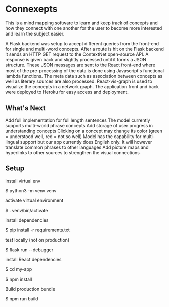 # Connexepts
This is a mind mapping software to learn and keep track of concepts and how they connect with one another for the user to become more interested and learn the subject easier.

A Flask backend was setup to accept different queries from the front-end for single and multi-word concepts. After a route is hit on the Flask backend it sends an HTTP GET request to the ContextNet open-source API. A response is given back and slightly processed until it forms a JSON structure. These JSON messages are sent to the React front-end where most of the pre-processing of the data is done using Javascript's functional lambda functions. The meta data such as association between concepts as well as literary sources are also processed. React-vis-graph is used to visualize the concepts in a network graph. The application front and back were deployed to Heroku for easy access and deployment.
## What's Next
Add full implementation for full length sentences The model currently supports multi-world phrase concepts Add storage of user progress in understanding concepts Clicking on a concept may change its color (green = understood well, red = not so well) Model has the capability for multi-lingual support but our app currently does English only. It will however translate common phrases to other languages Add picture maps and hyperlinks to other sources to strengthen the visual connections
## Setup
install virtual env

$ python3 -m venv venv

activate virtual environment

$ . venv/bin/activate

install dependencies

$ pip install -r requirements.txt

test locally (not on production)

$ flask run --debugger

install React dependencies

$ cd my-app

$ npm install

Build production bundle

$ npm run build



